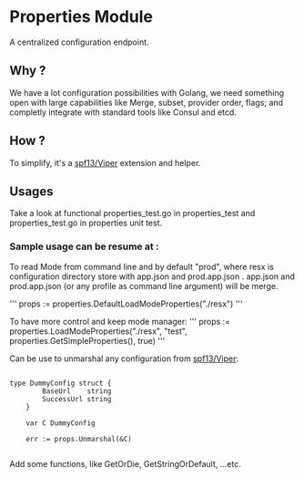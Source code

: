 # Properties Module

A centralized configuration endpoint.

## Why ?

We have a lot configuration possibilities with Golang, we need something open with large capabilities like Merge, subset, provider order, flags; and completly integrate with standard tools like Consul and etcd.

## How ?

To simplify, it's a [spf13/Viper](https://github.com/spf13/viper) extension and helper.

## Usages

Take a look at functional properties_test.go in properties_test and properties_test.go in properties unit test.

### Sample usage can be resume at :

To read Mode from command line and by default "prod", where resx is configuration directory store with app.json and prod.app.json .
app.json and prod.app.json (or any profile as command line argument) will be merge.

'''
props := properties.DefaultLoadModeProperties("./resx")
'''

To have more control and keep mode manager:
'''
props := properties.LoadModeProperties("./resx", "test", properties.GetSimpleProperties(), true)
'''

Can be use to unmarshal any configuration from [spf13/Viper](https://github.com/spf13/viper):

```golang

type DummyConfig struct {
		BaseUrl    string
		SuccessUrl string
	}

    var C DummyConfig

	err := props.Unmarshal(&C)
	
```


Add some functions, like GetOrDie, GetStringOrDefault, ...etc.
